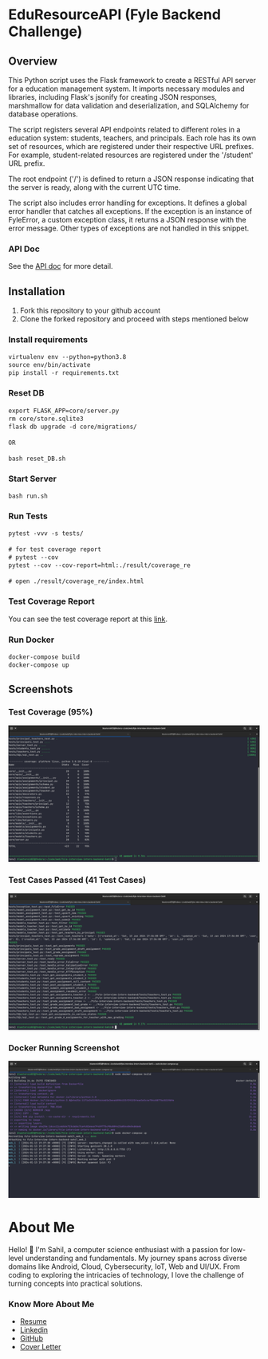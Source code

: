 # EduResourceAPI (Fyle Backend Challenge)

## Overview
This Python script uses the Flask framework to create a RESTful API server for a education management system. It imports necessary modules and libraries, including Flask's jsonify for creating JSON responses, marshmallow for data validation and deserialization, and SQLAlchemy for database operations.

The script registers several API endpoints related to different roles in a education system: students, teachers, and principals. Each role has its own set of resources, which are registered under their respective URL prefixes. For example, student-related resources are registered under the '/student' URL prefix.

The root endpoint ('/') is defined to return a JSON response indicating that the server is ready, along with the current UTC time.

The script also includes error handling for exceptions. It defines a global error handler that catches all exceptions. If the exception is an instance of FyleError, a custom exception class, it returns a JSON response with the error message. Other types of exceptions are not handled in this snippet.

### API Doc
See the [API doc](./API_DOCS.md) for more detail. 

## Installation

1. Fork this repository to your github account
2. Clone the forked repository and proceed with steps mentioned below

### Install requirements

```
virtualenv env --python=python3.8
source env/bin/activate
pip install -r requirements.txt
```
### Reset DB

```
export FLASK_APP=core/server.py
rm core/store.sqlite3
flask db upgrade -d core/migrations/

OR

bash reset_DB.sh
```
### Start Server

```
bash run.sh
```
### Run Tests

```
pytest -vvv -s tests/

# for test coverage report
# pytest --cov 
pytest --cov --cov-report=html:./result/coverage_re

# open ./result/coverage_re/index.html
```

### Test Coverage Report
You can see the test coverage report at this [link](result/coverage_re/index.html).

### Run Docker

```
docker-compose build
docker-compose up
```

## Screenshots

### Test Coverage (95%)
![Test Coverage](result/screenshots/code_coverage.png)

### Test Cases Passed (41 Test Cases)
![Test Case Pass](result/screenshots/testcases_pass.png)

### Docker Running Screenshot
![Test Case Pass](result/screenshots//docker.png)


# About Me

Hello! 👋 I'm Sahil, a computer science enthusiast with a passion for low-level understanding and fundamentals. My journey spans across diverse domains like Android, Cloud, Cybersecurity, IoT, Web and UI/UX. From coding to exploring the intricacies of technology, I love the challenge of turning concepts into practical solutions. 

### Know More About Me

- [Resume](https://drive.google.com/drive/folders/1B199gG2kvLzAQXVJkyNJSvkWBlOCzwuE?usp=drive_link)
- [Linkedin](https://www.linkedin.com/in/sahilkamate03/)
- [GitHub](https://github.com/sahilkamate03)
- [Cover Letter](https://encouraging-citrus-85c.notion.site/Cover-Letter-4f835aafca8044f99cbbe51e38cb6492)
